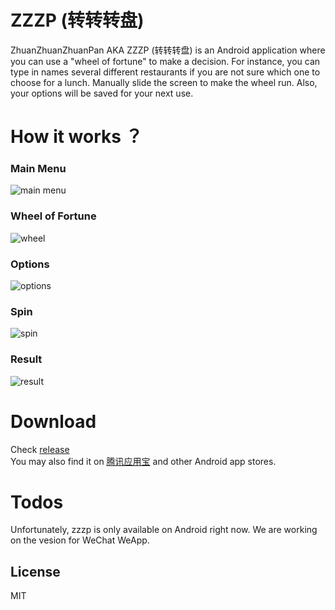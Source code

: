 # ZZZP (转转转盘)

ZhuanZhuanZhuanPan AKA ZZZP (转转转盘) is an Android application where you can use a "wheel of fortune" to make a decision. For instance, you can type in names several different restaurants if you are not sure which one to choose for a lunch. Manually slide the screen to make the wheel run. Also, your options will be saved for your next use.

# How it works ？
### Main Menu
![main menu](preview/preview1.jpg)

### Wheel of Fortune
![wheel](preview/preview2.jpg)

### Options
![options](preview/preview3.jpg)

### Spin
![spin](preview/preview4.jpg)

### Result
![result](preview/preview5.jpg)

# Download
Check [release](https://github.com/louisvitamin/ZZZP/releases)    
You may also find it on [腾讯应用宝](http://sj.qq.com/myapp/detail.htm?apkName=com.example.zhuanzhuanzhuanpan) and other Android app stores. 

# Todos
Unfortunately, zzzp is only available on Android right now. We are working on the vesion for WeChat WeApp.



License
----

MIT
